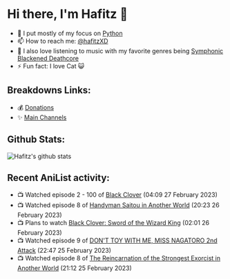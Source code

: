 # Hi there, I'm Hafitz 👋
- 🐍 I put mostly of my focus on [Python](https://python.org)
- 📫 How to reach me: [@hafitzXD](https://t.me/hafitzXD)
- 🎵 I also love listening to music with my favorite genres being [Symphonic Blackened Deathcore](https://youtu.be/qyYmS_iBcy4)
- ⚡ Fun fact: I love Cat 😺

## Breakdowns Links:
- 💰 [Donations](https://t.me/TheBreakdowns/2)
- ✨ [Main Channels](https://t.me/TheBreakdowns)

## Github Stats:
![Hafitz's github stats](https://github-readme-stats.vercel.app/api?username=breakdowns&show_icons=true&count_private=true&bg_color=00000000&text_color=777)

## Recent AniList activity:
<!-- ANILIST_ACTIVITY:start -->

-   📺 Watched episode 2 - 100 of [Black Clover](https://anilist.co/anime/97940) (04:09 27 February 2023)
-   📺 Watched episode 8 of [Handyman Saitou in Another World](https://anilist.co/anime/144092) (20:23 26 February 2023)
-   📺 Plans to watch [Black Clover: Sword of the Wizard King](https://anilist.co/anime/131680) (02:01 26 February 2023)
-   📺 Watched episode 9 of [DON'T TOY WITH ME, MISS NAGATORO 2nd Attack](https://anilist.co/anime/140596) (22:47 25 February 2023)
-   📺 Watched episode 8 of [The Reincarnation of the Strongest Exorcist in Another World](https://anilist.co/anime/144553) (21:12 25 February 2023)

<!-- ANILIST_ACTIVITY:end -->
